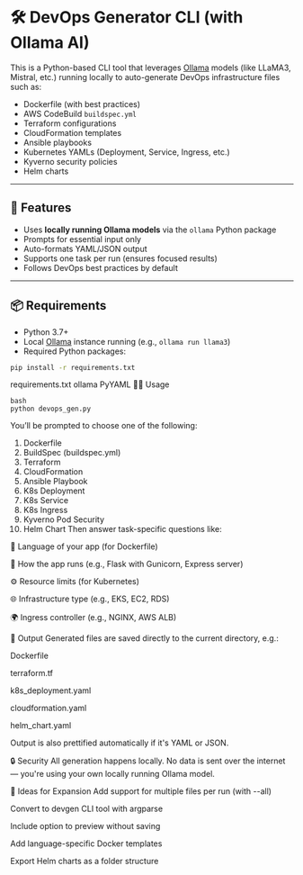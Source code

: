 # 🛠️ DevOps Generator CLI (with Ollama AI)

This is a Python-based CLI tool that leverages [Ollama](https://ollama.com) models (like LLaMA3, Mistral, etc.) running locally to auto-generate DevOps infrastructure files such as:

- Dockerfile (with best practices)
- AWS CodeBuild `buildspec.yml`
- Terraform configurations
- CloudFormation templates
- Ansible playbooks
- Kubernetes YAMLs (Deployment, Service, Ingress, etc.)
- Kyverno security policies
- Helm charts

---

## 🚀 Features

- Uses **locally running Ollama models** via the `ollama` Python package
- Prompts for essential input only
- Auto-formats YAML/JSON output
- Supports one task per run (ensures focused results)
- Follows DevOps best practices by default

---

## 📦 Requirements

- Python 3.7+
- Local [Ollama](https://ollama.com) instance running (e.g., `ollama run llama3`)
- Required Python packages:

```bash
pip install -r requirements.txt
```
requirements.txt
ollama
PyYAML
🧑‍💻 Usage
```
bash
python devops_gen.py
```

You’ll be prompted to choose one of the following:
1. Dockerfile
2. BuildSpec (buildspec.yml)
3. Terraform
4. CloudFormation
5. Ansible Playbook
6. K8s Deployment
7. K8s Service
8. K8s Ingress
9. Kyverno Pod Security
10. Helm Chart
Then answer task-specific questions like:

💬 Language of your app (for Dockerfile)

🧪 How the app runs (e.g., Flask with Gunicorn, Express server)

⚙️ Resource limits (for Kubernetes)

🌐 Infrastructure type (e.g., EKS, EC2, RDS)

🌍 Ingress controller (e.g., NGINX, AWS ALB)

📁 Output
Generated files are saved directly to the current directory, e.g.:

Dockerfile

terraform.tf

k8s_deployment.yaml

cloudformation.yaml

helm_chart.yaml

Output is also prettified automatically if it's YAML or JSON.

🔒 Security
All generation happens locally. No data is sent over the internet — you're using your own locally running Ollama model.

🧠 Ideas for Expansion
Add support for multiple files per run (with --all)

Convert to devgen CLI tool with argparse

Include option to preview without saving

Add language-specific Docker templates

Export Helm charts as a folder structure